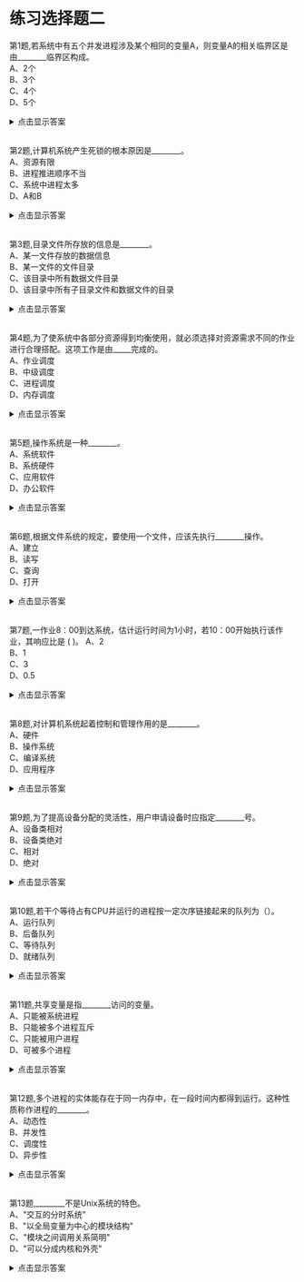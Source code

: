 # 练习选择题二

第1题,若系统中有五个并发进程涉及某个相同的变量A，则变量A的相关临界区是由________临界区构成。  
A、2个  
B、3个  
C、4个  
D、5个  

<details><summary>点击显示答案</summary>

```
[答案] D  
[解析] 临界资源是诸进程之间应采取互斥方式访问的，也就是一次只允许一个进程访问的资源，可以为硬件，软件，变量，数据，表格，队列等，并不单指硬件资源。临界区就是每个进程中访问临界资源的那段代码。五个并发进程都涉及了变量A，每一个进程中都有访问变量A的代码，所以每个进程中都有相关临界区，因此是五个临界区构成。 
```
</details></br>



第2题,计算机系统产生死锁的根本原因是________。  
A、资源有限  
B、进程推进顺序不当  
C、系统中进程太多  
D、A和B  

<details><summary>点击显示答案</summary>

```
[答案] D  
[解析] 无。 
``` 
</details></br>


第3题,目录文件所存放的信息是________。  
A、某一文件存放的数据信息  
B、某一文件的文件目录  
C、该目录中所有数据文件目录  
D、该目录中所有子目录文件和数据文件的目录  

<details><summary>点击显示答案</summary>

```
[答案] D  
[解析] 无。 
``` 
</details></br>


第4题,为了使系统中各部分资源得到均衡使用，就必须选择对资源需求不同的作业进行合理搭配。这项工作是由_____完成的。  
A、作业调度  
B、中级调度  
C、进程调度  
D、内存调度  

<details><summary>点击显示答案</summary>

```
[答案] A  
[解析] 本题目考查作业调度的概念。作业调度的主要功能是根据作业控制块中的信息，审查系统能否满足用户作业的资源需求，以及按照一定的算法，从外存的后备队列中选取某些作业调入内存，并为它们创建进程、分配必要的资源。因此应该选择A。 
``` 
</details></br>


第5题,操作系统是一种________。  
A、系统软件  
B、系统硬件  
C、应用软件  
D、办公软件  

<details><summary>点击显示答案</summary>

```
[答案] A  
[解析] 本题主要考查操作系统是属于什么类型的软件，操作系统是系统软件，不是应用软件，也不是工具软件，更不是杀毒软件。 
``` 
</details></br>


第6题,根据文件系统的规定，要使用一个文件，应该先执行________操作。  
A、建立  
B、读写  
C、查询  
D、打开  

<details><summary>点击显示答案</summary>

```
[答案] D  
[解析] 无。 
``` 
</details></br>

第7题,一作业8：00到达系统，估计运行时间为1小时，若10：00开始执行该作业，其响应比是  ( )。
A、2  
B、1  
C、3  
D、0.5  

<details><summary>点击显示答案</summary>

```
[答案] C  
[解析] 响应比=（等待时间+要求服务时间）/要求服务时间。 
``` 
</details></br>



第8题,对计算机系统起着控制和管理作用的是________。  
A、硬件  
B、操作系统  
C、编译系统  
D、应用程序  

<details><summary>点击显示答案</summary>

```
[答案] B  
[解析] 无。 
``` 
</details></br>


第9题,为了提高设备分配的灵活性，用户申请设备时应指定________号。  
A、设备类相对  
B、设备类绝对  
C、相对  
D、绝对  

<details><summary>点击显示答案</summary>

```
[答案] A  
[解析] 用户可以向系统说明所要使用的设备类型，至于实际使用哪一台，由系统根据该类设备的分配情况来决定。有时用户可能要求同时使用几台同类设备，为了避免使用时的混乱，用户可以把自己要求使用的若干台同类设备给出编号，由用户在程序中定义的设备编号称设备的“相对号”。于是，用户总是用“设备类、相对号”来提出使用设备的要求。系统为用户分配了具体设备后，建立“绝对号”与“设备类、相对号”的对应关系。 
```
</details></br>

第10题,若干个等待占有CPU并运行的进程按一定次序链接起来的队列为（）。  
A、运行队列  
B、后备队列  
C、等待队列  
D、就绪队列  

<details><summary>点击显示答案</summary>

```
[答案] D  
[解析] 无。 
``` 
</details></br>


第11题,共享变量是指________访问的变量。  
A、只能被系统进程  
B、只能被多个进程互斥  
C、只能被用户进程  
D、可被多个进程  

<details><summary>点击显示答案</summary>

```
[答案] D  
[解析] 共享变量是指可被多个进程访问的变量。 
``` 
</details></br>


第12题,多个进程的实体能存在于同一内存中，在一段时间内都得到运行。这种性质称作进程的________。  
A、动态性  
B、并发性  
C、调度性  
D、异步性  

<details><summary>点击显示答案</summary>

```
[答案] B  
[解析] 进程具有动态性、并发性、独立性和异步性,以及结构特征,本题考查并发性。
``` 
</details></br>

第13题,________不是Unix系统的特色。  
A、"交互的分时系统"  
B、"以全局变量为中心的模块结构"  
C、"模块之间调用关系简明"  
D、"可以分成内核和外壳"  

<details><summary>点击显示答案</summary>

```
[答案] C  
[解析] 标准 UNIX 操作系统是一个交互式的分时系统，提供了一个支持程序开发全过程的基础和环境，可以支持40个终端用户 （A）可以排除掉 UNIX操作系统采用以全局变量为中心的模块结构，因而系统结构较为复杂，这主要表现在：模块间的循环调用和文件之间的全局变量问题。（B）讲的是unix的系统结构 这个也可以排除了 从结构上看，UNIX可以分为核心层和外壳层，核心层又分成与硬件接口的设备驱动、物理存储块管理的最低层及实现存储管理、文件管理、设备管理、进程管理等功能的低层。核心的外层是系统调用，它是UNIX核心的对外接口。最外层的Shell是用户与UNIX系统的接口,其他的各种实用程序和用户程序也在这一层运行。现在看看（D）也可以排除了 答案就是（c）啦。
``` 
<details>


第14题,为了进行对紧急进程或者重要进程调度，调度算法应该采用________。  
A、先来先服务调度算法  
B、优先级调度算法  
C、短执行优先调度算法  
D、时间片轮转调度算法  

<details><summary>点击显示答案</summary>

```
[答案] B  
[解析] 本题考查进程的调度算法。 进程调度的算法是服务于系统目标的策略，对于不同的系统与系统目标，常采用不同的调度算法，常见的调度算法有如下几种： (1)先来先服务调度算法(FCFS)：按进程提交的先后次序调度。 (2)优先数调度算法：优先数反映了进程优先级，就绪队列按优先数排队，有两种确定优先级的方法，即静态优先级和动态优先级。静态优先级是指进程的优先级在进程开始执行前确定，执行过程中不变；而动态优先级则可以在进程执行过程中改变。 (3)定时轮转法：就绪队列按FCFS方式排队。每个进程执行一次占有处理器时间都不超过规定的时间单位(时间片)，若超过，则自行释放自己所占有的CPU而排到就绪队列的末尾，等待下一次调度。同时，进程调度程序又去调度当前就绪队列中的第一个进程。 (4)短作业优先调度算法：按作业的估计运行时间调度，估计运行时间短的作业优先调度。该算法不利于长作业，可能会使一个估计运行时间长的作业迟迟得不到服务。此调度算法一般用于页面调度，不用于进程调度。 根据上述各算法的性质，我们知道，为了对紧急进程或重要进程进行及时调度，应该采用优先级进程调度算法，给紧急进程或重要进程赋予高的优先级，这样就能保证该进程能立即得到调度。
```
<details> 



第15题,以下著名的操作系统中，属于多用户分时系统的是________。  
A、DOS系统  
B、Windows NT系统  
C、UNIX系统  
D、OS/2系统  

<details><summary>点击显示答案</summary>

```
[答案] C  
[解析] 无。
``` 
</details></br>


第16题,进程所请求的一次打印输出结束后，将使进程状态从________  
A、运行态变为就绪态  
B、运行态变为等待态  
C、就绪态变为运行态  
D、等待态变为就绪态  

<details><summary>点击显示答案</summary>

```
[答案]   
[解析] 无。
``` 
</details></br>


第17题,产生系统死锁的原因可能是由于________  
A、进程释放资源  
B、一个进程进入死循环  
C、多个进程竞争，资源出现了循环等待  
D、多个进程竞争共享型设备  

<details><summary>点击显示答案</summary>

```
[答案]   
[解析] 无。
``` 
</details></br>


第18题,________不是分时系统的基本特征：  
A、同时性  
B、独立性  
C、实时性  
D、交互性  

<details><summary>点击显示答案</summary>

```
[答案]   
[解析] 无。
``` 
</details></br>


第19题,在操作系统中同时存在多个进程，它们________。  
A、不能共享系统资源  
B、不能调用同一段程序代码  
C、可以共享允许共享的系统资源  
D、可以共享所有的系统资源  

<details><summary>点击显示答案</summary>

```
[答案]   
[解析] 无。
``` 
</details></br>


第20题,MS-DOS的存贮管理采用了( )。  
A、段式存贮管理  
B、段页式存贮管理  
C、单用户连续存贮管理  
D、固定式分区存贮管理  

<details><summary>点击显示答案</summary>

```
[答案]   
[解析] 无。
``` 
</details></br>


第21题,排队等待时间最长的作业被优先调度，这种算法是（）。  
A、优先级调度  
B、响应比高优先  
C、短作业优先  
D、先来先服务  

<details><summary>点击显示答案</summary>

```
[答案]   
[解析] 无。
``` 
</details></br>


第22题,UNIX系统中，进程调度采用的技术是________  
A、时间片轮转  
B、先来先服务  
C、静态优先数  
D、动态优先数  

<details><summary>点击显示答案</summary>

```
[答案]   
[解析] 无。
``` 
</details></br>


第23题,为保证系统数据库的完整性，可以把信号量定义为某个库文件（或记录）的锁，初值为1，任何进程存取该库文件（或记录）之前先对它作一个操作，存取之后对它作一个（），从而做到对该文件（或记录）任一时刻只有一个进程可存取，但要注意使用不当引起的死锁。  
A、联机操作  
B、V操作  
C、输出操作  
D、读操作  
E、写操作
F、P操作

<details><summary>点击显示答案</summary>

```
[答案]   
[解析] 无。
``` 
</details></br>


第24题,若当前进程因时间片用完而让出处理机时，该进程应转变为________状态。  
A、就绪  
B、等待  
C、运行  
D、完成  

<details><summary>点击显示答案</summary>

```
[答案]   
[解析] 无。
``` 
</details></br>


第25题,文件安全管理中，（）安全管理规定用户对目录或文件的访问权限。  
A、系统级  
B、用户级  
C、目录级  
D、文件级  

<details><summary>点击显示答案</summary>

```
[答案]   
[解析] 无。
``` 
</details></br>



第26题,下列算法中用于磁盘移臂调度的是( )。  
A、时间片轮转法  
B、LRU算法  
C、最短寻找时间优先算法  
D、优先级高者优先算法  

<details><summary>点击显示答案</summary>

```
[答案]   
[解析] 无。
``` 
</details></br>


第27题,在请求分页内存管理的页表表项中，其中修改位供（）时参考。  
A、分配页面  
B、置换页面  
C、程序访问  
D、换出页面  
E、调入页面

<details><summary>点击显示答案</summary>

```
[答案]   
[解析] 无。
``` 
</details></br>


第28题,运行时间最短的作业被优先调度，这种企业调度算法是________。  
A、优先级调度  
B、响应比高者优先  
C、短作业优先  
D、先来先服务  

<details><summary>点击显示答案</summary>

```
[答案]   
[解析] 无。
``` 
</details></br>


第29题,文件系统最基本的功能是实现按名存取。  
A、错误  
B、正确  

<details><summary>点击显示答案</summary>

```
[答案]   
[解析] 无。
``` 
</details></br>


第30题,请求页式管理中，动态地址变换是在作业或进程装入时完成的。  
A、错误  
B、正确  

<details><summary>点击显示答案</summary>

```
[答案]   
[解析] 无。
``` 
</details></br>


第31题,页式存储管理中，一个作业可以占用不连续的内存空间，而段式存储管理，一个作业则是占用连续的内存空间。  
A、错误  
B、正确  

<details><summary>点击显示答案</summary>

```
[答案]   
[解析] 无。
``` 
</details></br>



第32题,段式虚存是以段为单位对换而页式虚存是以页为单位对换。  
A、错误  
B、正确  

<details><summary>点击显示答案</summary>

```
[答案]   
[解析] 无。
``` 
</details></br>


第33题,通道一旦被启动就能独立于CPU运行，这样可使CPU和通道并行操作。  
A、错误  
B、正确  

<details><summary>点击显示答案</summary>

```
[答案]   
[解析] 无。
``` 
</details></br>



第34题,批处理系统的主要优点是系统的吞吐量大，资源利用率高，系统的开销较小。  
A、错误  
B、正确  

<details><summary>点击显示答案</summary>

```
[答案]   
[解析] 无。
``` 
</details></br>


第35题,进程可以删除自己的PCB表。  
A、错误  
B、正确  

<details><summary>点击显示答案</summary>

```
[答案]   
[解析] 无。
``` 
</details></br>


第36题,并发性是指若干个事件在不同时刻发生。  
A、错误  
B、正确  

<details><summary>点击显示答案</summary>

```
[答案]   
[解析] 无。
``` 
</details></br>


第37题,分页式存储管理中， 页的大小可以是不相等的。  
A、错误  
B、正确  

<details><summary>点击显示答案</summary>

```
[答案]   
[解析] 无。
``` 
</details></br>


第38题,虚似管理和实存管理的主要区别是虚存区分逻辑地址和物理地址，实存不分。  
A、错误  
B、正确  

<details><summary>点击显示答案</summary>

```
[答案]   
[解析] 无。
``` 
</details></br>


第39题,分时系统中，时间片越小越好。  
A、错误  
B、正确  

<details><summary>点击显示答案</summary>

```
[答案]   
[解析] 无。
``` 
</details></br>


第40题,虚存容量的扩大是以牺牲CPU工作时间以及内、外存交换时间为代价的。  
A、错误  
B、正确  

<details><summary>点击显示答案</summary>

```
[答案]   
[解析] 无。
``` 
</details></br>

第41题,文件系统最基本的功能是实现按名存取。  
A、错误  
B、正确  

<details><summary>点击显示答案</summary>

```
[答案]   
[解析] 无。
``` 
</details></br>


第42题,虚似管理和实存管理的主要区别是实存要求一程序必须全部装入内存才开始运行，虚存允许程序在过程中逐步装入。  
A、错误  
B、正确  


<details><summary>点击显示答案</summary>

```
[答案]   
[解析] 无。
``` 
</details></br>

第43题,银行家算法是防止死锁发生的方法之一。  
A、错误  
B、正确  

<details><summary>点击显示答案</summary>

```
[答案]   
[解析] 无。
``` 
</details></br>


第44题,在单CPU系统中，一个处于等待状态的进程一旦分配了CPU，即进入运行状态。  
A、错误  
B、正确  

<details><summary>点击显示答案</summary>

```
[答案]   
[解析] 无。
``` 
</details></br>


第45题,原语是一种不可分割的操作。  
A、错误  
B、正确  

<details><summary>点击显示答案</summary>

```
[答案]   
[解析] 无。
``` 
</details></br>


第46题,存储管理中的地址转换仅需在CPU中设置一个控制寄存器的是多个固定分区管理。  
A、错误  
B、正确  

<details><summary>点击显示答案</summary>

```
[答案]   
[解析] 无。
``` 
</details></br>


第47题,虚拟存储器是从物理上扩充内存容量。  
A、错误  
B、正确  

<details><summary>点击显示答案</summary>

```
[答案]   
[解析] 无。
``` 
</details></br>


第48题,有关设备的管理中,申请设备时指定设备相对号使设备分配的灵活性强.  
A、错误  
B、正确  

<details><summary>点击显示答案</summary>

```
[答案]   
[解析] 无。
``` 
</details></br>